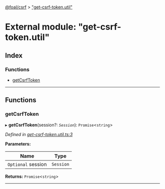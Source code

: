 [@foal/csrf](../README.md) > ["get-csrf-token.util"](../modules/_get_csrf_token_util_.md)

# External module: "get-csrf-token.util"

## Index

### Functions

* [getCsrfToken](_get_csrf_token_util_.md#getcsrftoken)

---

## Functions

<a id="getcsrftoken"></a>

###  getCsrfToken

▸ **getCsrfToken**(session?: *`Session`*): `Promise`<`string`>

*Defined in [get-csrf-token.util.ts:3](https://github.com/FoalTS/foal/blob/70cc46bd/packages/csrf/src/get-csrf-token.util.ts#L3)*

**Parameters:**

| Name | Type |
| ------ | ------ |
| `Optional` session | `Session` |

**Returns:** `Promise`<`string`>

___

